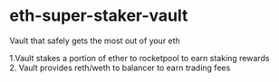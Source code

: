 # eth-super-staker-vault
Vault that safely gets the most out of your eth

1.Vault stakes a portion of ether to rocketpool to earn staking rewards<br/>
2. Vault provides reth/weth to balancer to earn trading fees <br/>

